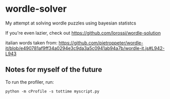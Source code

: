 # wordle-solver
My attempt at solving wordle puzzles using bayesian statistcs 

If you're even lazier, check out https://github.com/lorossi/wordle-solution


italian words taken from:
https://github.com/pietroppeter/wordle-it/blob/e490781af9ff34a0294e3c9da3a5c0941ab94a7b/wordle-it.js#L942-L943

## Notes for myself of the future

To run the profiler, run:

```
python -m cProfile -s tottime myscript.py
```
